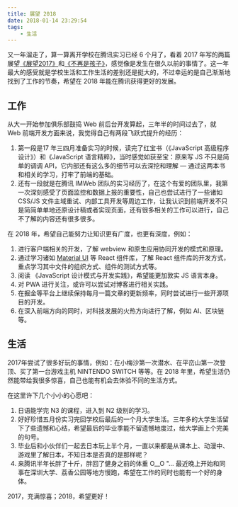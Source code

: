 ```yaml
---
title: 展望 2018
date: 2018-01-14 23:29:54
tags:
	- 生活
---
```


又一年溜走了，算一算离开学校在腾讯实习已经 6 个月了，看着 2017 年写的两篇展望[《展望2017》](http://segmentfault.me/2016/12/08/%E5%B1%95%E6%9C%9B-2017/)和[《不再是孩子》](http://segmentfault.me/2017/06/01/%E4%B8%8D%E5%86%8D%E6%98%AF%E5%AD%A9%E5%AD%90/)，感觉像是发生在很久以前的事情了。这一年最大的感受就是学校生活和工作生活的差别还是挺大的，不过幸运的是自己渐渐地找到了工作的节奏，希望在 2018 年能在腾讯获得更好的发展。

<!--more-->

## 工作

从大一开始参加俱乐部鼓捣 Web 前后台开发算起，三年半的时间过去了，就 Web 前端开发方面来说，我觉得自己有两段飞跃式提升的经历：

1. 第一段是17 年三四月准备实习的时候，读完了红宝书（《JavaScript 高级程序设计》）和《JavaScript 语言精粹》，当时感觉如获至宝：原来写 JS 不只是简单的调调 API，它内部还有这么多的细节可以去深挖和理解 — 通过这两本书和相关的学习，打牢了前端的基础。
2. 还有一段就是在腾讯 IMWeb 团队的实习经历了，在这个有爱的团队里，我第一次深刻感受了页面监控和数据上报的重要性，自己也尝试进行了一些诸如 CSS/JS 文件主域重试、内部工具开发等周边工作，让我认识到前端开发不只是简简单单地还原设计稿或者实现页面，还有很多相关的工作可以进行，自己不了解的内容还有很多很多。

在 2018 年，希望自己能努力让知识更有广度，也更有深度，例如：

1. 进行客户端相关的开发，了解 webview 和原生应用协同开发的模式和原理。
2. 通过学习诸如 [Material UI](http://www.material-ui.com/) 等 React 组件库，了解 React 组件库的开发方式，重点学习其中文件的组织方式、组件的测试方式等。
3. 阅读 《JavaScript 设计模式与开发实践》，希望能更加敦实 JS 语言本身。
4. 对 PWA 进行关注，或许可以尝试对博客进行相关实践。
5. 在掘金等平台上继续保持每月一篇文章的更新频率，同时尝试进行一些开源项目的开发。
6. 在深入前端方向的同时，对科技发展的火热方向进行了解，例如 AI、区块链等。


## 生活

2017年尝试了很多好玩的事情，例如：在小梅沙第一次潜水、在平峦山第一次登顶、买了第一台游戏主机 NINTENDO SWITCH 等等。在 2018 年里，希望生活仍然能带给我很多惊喜，自己也能有机会去体验不同的生活方式。

在这里许下几个小小的心愿吧：

1. 日语能学完 N3 的课程，进入到 N2 级别的学习。
2. 好好珍惜五月份实习完回学校后最后的一个月大学生活。三年多的大学生活留下了些遗憾和心结，希望最后的毕业季能不留遗憾地度过，给大学画上个完美的句号。
3. 毕业后和小伙伴们一起去日本玩上半个月，一直以来都是从课本上、动漫中、游戏里了解日本，不知日本是否真的是那样呢？
4. 来腾讯半年长胖了十斤，胖回了健身之前的体重 O__O "…  最近晚上开始和同事在深圳大学、荔香公园等地方慢跑，希望在工作的同时也能有一个好的身体。

2017，充满惊喜；2018，希望更好！